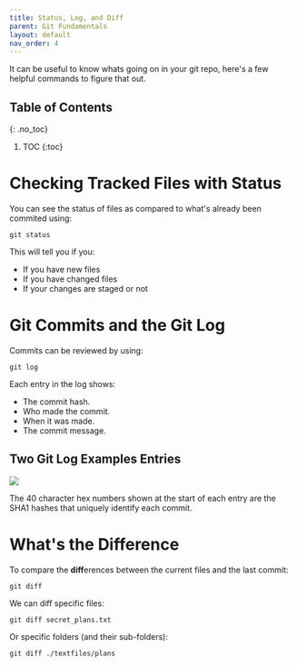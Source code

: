 ```yaml
---
title: Status, Log, and Diff
parent: Git Fundamentals
layout: default
nav_order: 4
---
```


It can be useful to know whats going on in your git repo, here's a few helpful commands to figure that out.

## Table of Contents
{: .no_toc}

1. TOC
{:toc}

# Checking Tracked Files with Status

You can see the status of files as compared to what's already been commited using:

`git status`

This will tell you if you:

 - If you have new files
 - If you have changed files
 - If your changes are staged or not

# Git Commits and the Git Log

Commits can be reviewed by using:

`git log`

Each entry in the log shows:

- The commit hash.
- Who made the commit.
- When it was made.
- The commit message.

## Two Git Log Examples Entries

![](https://stungeye.github.io/Software-Development-And-Documentation-1/01-version-control-tools/commit.png)

The 40 character hex numbers shown at the start of each entry are the SHA1 hashes that uniquely identify each commit.

# What's the Difference

To compare the **diff**erences between the current files and the last commit:

`git diff`

We can diff specific files:

`git diff secret_plans.txt`

Or specific folders (and their sub-folders):

`git diff ./textfiles/plans`